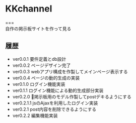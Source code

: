 # KKchannel
===  
自作の掲示板サイトを作って見る
## 履歴
- ver0.0.1
    要件定義とdb設計
- ver0.0.2
    ページデザイン完了
- ver0.0.3
    webアプリ構成を作製してメインページ表示する
- ver0.0.4
    ページの動的生成の実装
- ver0.1.0
    ログイン機能実装
- ver0.1.1
    ログイン機能による動的生成部分実装
- ver0.2.0
    掲示板用のモデル作製してpostデキるようにする
- ver0.2.1.1
    jsのAjaxを利用したログイン実装
- ver0.2.1
    post内容を削除できるようにする
- ver0.2.2
    編集機能実装